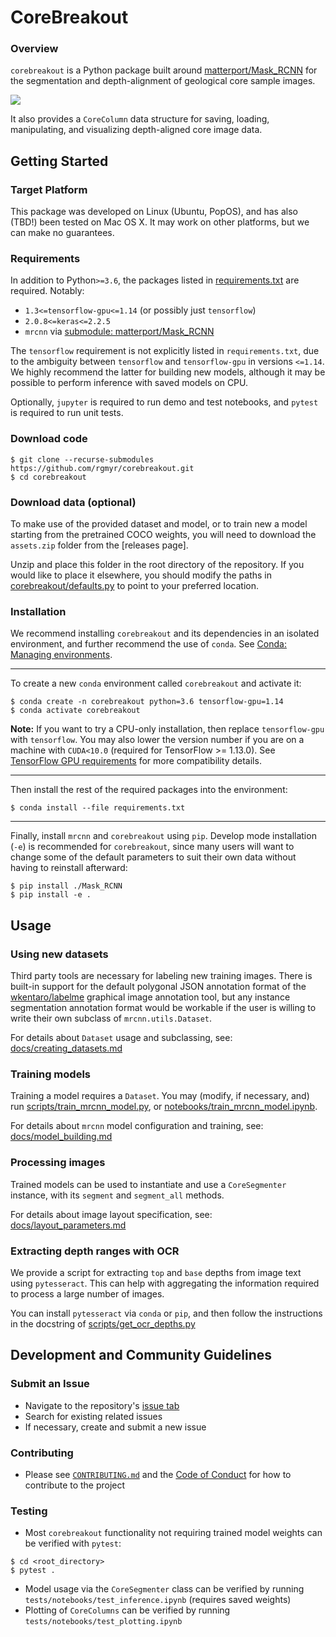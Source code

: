 # CoreBreakout

### Overview

`corebreakout` is a Python package built around [matterport/Mask\_RCNN](https://github.com/matterport/Mask_RCNN) for the segmentation and depth-alignment of geological core sample images.

![](docs/images/JOSS_figure_workflow.png)

It also provides a `CoreColumn` data structure for saving, loading, manipulating, and visualizing depth-aligned core image data.

## Getting Started

### Target Platform

This package was developed on Linux (Ubuntu, PopOS), and has also (TBD!) been tested on Mac OS X. It may work on other platforms, but we can make no guarantees.

### Requirements

In addition to Python`>=3.6`, the packages listed in [requirements.txt](requirements.txt) are required. Notably:

- `1.3<=tensorflow-gpu<=1.14` (or possibly just `tensorflow`)
- `2.0.8<=keras<=2.2.5`
- `mrcnn` via [submodule: matterport/Mask\_RCNN](https://github.com/matterport/Mask_RCNN/tree/3deaec5d902d16e1daf56b62d5971d428dc920bc)

The `tensorflow` requirement is not explicitly listed in `requirements.txt`, due to the ambiguity between `tensorflow` and `tensorflow-gpu` in versions `<=1.14`. We highly recommend the latter for building new models, although it may be possible to perform inference with saved models on CPU.

Optionally, `jupyter` is required to run demo and test notebooks, and `pytest` is required to run unit tests.

### Download code

```
$ git clone --recurse-submodules https://github.com/rgmyr/corebreakout.git
$ cd corebreakout
```

### Download data (optional)

To make use of the provided dataset and model, or to train new a model starting from the pretrained COCO weights, you will need to download the `assets.zip` folder from the [releases page].

Unzip and place this folder in the root directory of the repository. If you would like to place it elsewhere, you should modify the paths in [corebreakout/defaults.py](https://github.com/rgmyr/corebreakout/blob/master/corebreakout/defaults.py) to point to your preferred location.


### Installation

We recommend installing `corebreakout` and its dependencies in an isolated environment, and further recommend the use of `conda`. See [Conda: Managing environments](https://docs.conda.io/projects/conda/en/latest/user-guide/tasks/manage-environments.html).

---

To create a new `conda` environment called `corebreakout` and activate it:

```
$ conda create -n corebreakout python=3.6 tensorflow-gpu=1.14
$ conda activate corebreakout
```

**Note:** If you want to try a CPU-only installation, then replace `tensorflow-gpu` with `tensorflow`. You may also lower the version number if you are on a machine with `CUDA<10.0` (required for TensorFlow >= 1.13.0). See [TensorFlow GPU requirements](https://www.tensorflow.org/install/gpu#software_requirements) for more compatibility details.

---

Then install the rest of the required packages into the environment:

```
$ conda install --file requirements.txt
```

---

Finally, install `mrcnn` and `corebreakout` using `pip`. Develop mode installation (`-e`) is recommended for `corebreakout`, since many users will want to change some of the default parameters to suit their own data without having to reinstall afterward:

```
$ pip install ./Mask_RCNN
$ pip install -e .
```

## Usage

### Using new datasets

Third party tools are necessary for labeling new training images. There is built-in support for the default polygonal JSON annotation format of the [wkentaro/labelme](https://github.com/wkentaro/labelme) graphical image annotation tool, but any instance segmentation annotation format would be workable if the user is willing to write their own subclass of `mrcnn.utils.Dataset`.

For details about `Dataset` usage and subclassing, see: [docs/creating_datasets.md](https://github.com/rgmyr/corebreakout/blob/master/docs/creating_datasets.md)

### Training models

Training a model requires a `Dataset`. You may (modify, if necessary, and) run [scripts/train_mrcnn_model.py](https://github.com/rgmyr/corebreakout/blob/master/scripts/train_mrcnn_model.py), or [notebooks/train_mrcnn_model.ipynb]().

For details about `mrcnn` model configuration and training, see: [docs/model_building.md](https://github.com/rgmyr/corebreakout/blob/master/docs/model_building.md)

### Processing images

Trained models can be used to instantiate and use a `CoreSegmenter` instance, with its `segment` and `segment_all` methods.

For details about image layout specification, see: [docs/layout_parameters.md](https://github.com/rgmyr/corebreakout/blob/master/docs/layout_parameters.md)

### Extracting depth ranges with OCR

We provide a script for extracting `top` and `base` depths from image text using `pytesseract`. This can help with aggregating the information required to process a large number of images.

You can install `pytesseract` via `conda` or `pip`, and then follow the instructions in the docstring of [scripts/get_ocr_depths.py](https://github.com/rgmyr/corebreakout/blob/master/scripts/train_mrcnn_model.py)


## Development and Community Guidelines

### Submit an Issue

- Navigate to the repository's [issue tab](https://github.com/rgmyr/corebreakout/issues)
- Search for existing related issues
- If necessary, create and submit a new issue

### Contributing

- Please see [`CONTRIBUTING.md`](CONTRIBUTING.md) and the [Code of Conduct](CODE_OF_CONDUCT.md) for how to contribute to the project

### Testing

- Most `corebreakout` functionality not requiring trained model weights can be verified with `pytest`:

```
$ cd <root_directory>
$ pytest .
```

- Model usage via the `CoreSegmenter` class can be verified by running `tests/notebooks/test_inference.ipynb` (requires saved weights)
- Plotting of `CoreColumns` can be verified by running `tests/notebooks/test_plotting.ipynb`
